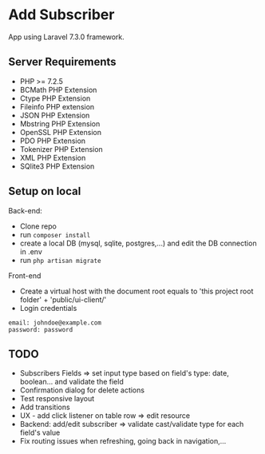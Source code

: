 # Add Subscriber

App using Laravel 7.3.0 framework.


## Server Requirements

- PHP >= 7.2.5
- BCMath PHP Extension
- Ctype PHP Extension
- Fileinfo PHP extension
- JSON PHP Extension
- Mbstring PHP Extension
- OpenSSL PHP Extension
- PDO PHP Extension
- Tokenizer PHP Extension
- XML PHP Extension
- SQlite3 PHP Extension

## Setup on local

Back-end:
- Clone repo
- run `composer install`
- create a local DB (mysql, sqlite, postgres,...) and edit the DB connection in .env
- run `php artisan migrate`

Front-end
- Create a virtual host with the document root equals to 'this project root folder' + 'public/ui-client/'
- Login credentials
```
email: johndoe@example.com
password: password
``` 

## TODO

- Subscribers Fields => set input type based on field's type: date, boolean... and validate the field
- Confirmation dialog for delete actions
- Test responsive layout
- Add transitions
- UX - add click listener on table row => edit resource
- Backend: add/edit subscriber => validate cast/validate type for each field's value  
- Fix routing issues when refreshing, going back in navigation,...
